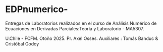 # EDPnumerico-

Entregas de Laboratorios realizados en el curso de Análisis Numérico de Ecuaciones en Derivadas Parciales:Teoría y Laboratorio - MA5307. 

U.Chile - FCFM. Otoño 2025. Pr. Axel Osses. Auxiliares : Tomás Banduc \& Cristóbal Godoy 

